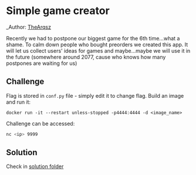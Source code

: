 # Simple game creator

_Author: [TheArqsz](https://github.com/TheArqsz)


Recently we had to postpone our biggest game for the 6th time...what a shame.
To calm down people who bought preorders we created this app. It will let us collect users' ideas for games and maybe...maybe we will use it in the future (somewhere around 2077, cause who knows how many postpones are waiting for us)

## Challenge

Flag is stored in `conf.py` file - simply edit it to change flag.
Build an image and run it:
```docker
docker run -it --restart unless-stopped -p4444:4444 -d <image_name>
```

Challenge can be accessed:
```sh
nc <ip> 9999
```

## Solution

Check in [solution folder](./solution/README.md)

